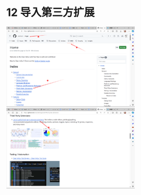 # 12 导入第三方扩展

<img src="./assets/image-20231201001828424.png" alt="image-20231201001828424" style="zoom: 33%;" />

<img src="./assets/image-20231201001900578.png" alt="image-20231201001900578" style="zoom:33%;" />